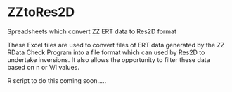 # ZZtoRes2D
Spreadsheets which convert ZZ ERT data to Res2D format

These Excel files are used to convert files of ERT data generated by the ZZ RData Check Program into a file format which can used by Res2D to undertake inversions.  It also allows the opportunity to filter these data based on n or V/I values.

R script to do this coming soon.....
